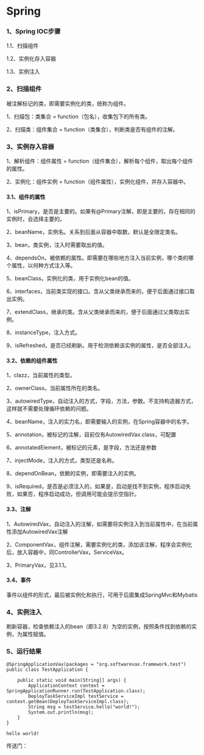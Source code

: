 # Spring

### 1、Spring IOC步骤

1.1、扫描组件

1.2、实例化存入容器

1.3、实例注入

### 2、扫描组件

被注解标记的类，即需要实例化的类，统称为组件。

1、扫描包：类集合 = function（包名），收集包下的所有类。

2、扫描类：组件集合 = function（类集合），判断类是否有组件的注解。

### 3、实例存入容器

1、解析组件：组件属性 = function（组件集合），解析每个组件，取出每个组件的属性。

2、实例化：组件实例 = function（组件属性），实例化组件，并存入容器中。

#### 3.1、组件的属性

1、isPrimary，是否是主要的。如果有@Primary注解，即是主要的，存在相同的实例时，会选择主要的。

2、beanName，实例名。关系到后面从容器中取数，默认是全限定类名。

3、bean，类实例，注入时需要取出的值。

4、dependsOn，被依赖的属性。即需要在哪些地方注入当前实例，哪个类的哪个属性，以何种方式注入等。

5、beanClass，实例化的类，用于实例化bean的值。

6、interfaces，当前类实现的接口。含从父类继承而来的，便于后面通过接口取出实例。

7、extendClass，继承的类。含从父类继承而来的，便于后面通过父类取出实例。

8、instanceType，注入方式。

9、isRefreshed，是否已经刷新。用于检测依赖该实例的属性，是否全部注入。

#### 3.2、依赖的组件属性

1、clazz，当前属性的类型。

2、ownerClass，当前属性所在的类名。

3、autowiredType，自动注入的方式，字段，方法，参数。不支持构造器方式，这样就不需要处理循环依赖的问题。

4、beanName，注入的实力名，即需要输入的实例，在Spring容器中的名字。

5、annotation，被标记的注解，目前仅有AutowiredVax.class，可配置

6、annotatedElement，被标记的元素，是字段，方法还是参数

7、injectMode，注入的方式，类型还是名称。

8、dependOnBean，依赖的实例，即需要注入的实例。

9、isRequired，是否是必须注入的，如果是，启动是找不到实例，程序启动失败，如果否，程序启动成功，但调用可能会提示空指针。

#### 3.3、注解

1、AutowiredVax，自动注入的注解，如需要将实例注入到当前属性中，在当前属性添加AutowiredVax注解

2、ComponentVax，组件注解，需要实例化的类，添加该注解，程序会实例化后，放入容器中，同ControllerVax，ServiceVax。

3、PrimaryVax，见3.1.1。

#### 3.4、事件

事件以组件的形式，最后被实例化和执行，可用于后面集成SpringMvc和Mybatis

### 4、实例注入

刷新容器，检查依赖注入的bean（即3.2.8）为空的实例，按照条件找到依赖的实例，为属性赋值。

### 5、运行结果

```
@SpringApplicationVax(packages = "org.softwarevax.framework.test")
public class TestApplication {

    public static void main(String[] args) {
        ApplicationContext context = SpringApplicationRunner.run(TestApplication.class);
        DeployTaskServiceImpl testService = context.getBean(DeployTaskServiceImpl.class);
        String msg = testService.hello("world!");
        System.out.println(msg);
    }
}

hello world!
```

传送门：

